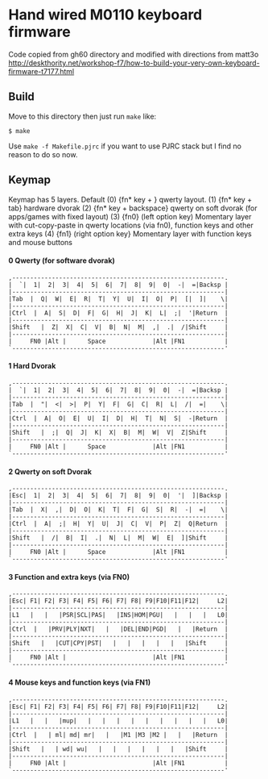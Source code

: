 Hand wired M0110 keyboard firmware
======================

Code copied from gh60 directory and modified with directions from matt3o
http://deskthority.net/workshop-f7/how-to-build-your-very-own-keyboard-firmware-t7177.html


## Build
Move to this directory then just run `make` like:

    $ make

Use `make -f Makefile.pjrc` if you want to use PJRC stack but I find no reason to do so now.


## Keymap

Keymap has 5 layers.
Default (0) {fn* key + \} 		qwerty layout.
(1) {fn* key + tab} 			hardware dvorak
(2)	{fn* key + backspace} 		qwerty on soft dvorak (for apps/games with fixed layout)
(3) {fn0} (left option key) 	Momentary layer with cut-copy-paste in qwerty locations (via fn0), function keys and other extra keys
(4) {fn1} (right option key} 	Momentary layer with function keys and mouse buttons

#### 0 Qwerty (for software dvorak)
    ,-----------------------------------------------------------.
    |  `|  1|  2|  3|  4|  5|  6|  7|  8|  9|  0|  -|  =|Backsp |
    |-----------------------------------------------------------|
    |Tab  |  Q|  W|  E|  R|  T|  Y|  U|  I|  O|  P|  [|  ]|    \|
    |-----------------------------------------------------------|
    |Ctrl  |  A|  S|  D|  F|  G|  H|  J|  K|  L|  ;|  '|Return  |
    |-----------------------------------------------------------|
    |Shift   |  Z|  X|  C|  V|  B|  N|  M|  ,|  .|  /|Shift     |
    |-----------------------------------------------------------|
    |     FN0 |Alt |      Space             |Alt |FN1           |
    `-----------------------------------------------------------'
#### 1 Hard Dvorak
    ,-----------------------------------------------------------.
    |  `|  1|  2|  3|  4|  5|  6|  7|  8|  9|  0|  -|  =|Backsp |
    |-----------------------------------------------------------|
    |Tab  |  "|  <|  >|  P|  Y|  F|  G|  C|  R|  L|  /|  =|    \|
    |-----------------------------------------------------------|
    |Ctrl  |  A|  O|  E|  U|  I|  D|  H|  T|  N|  S|  -|Return  |
    |-----------------------------------------------------------|
    |Shift   |  ;|  Q|  J|  K|  X|  B|  M|  W|  V|  Z|Shift     |
    |-----------------------------------------------------------|
    |     FN0 |Alt |      Space             |Alt |FN1           |
    `-----------------------------------------------------------'
#### 2 Qwerty on soft Dvorak
    ,-----------------------------------------------------------.
    |Esc|  1|  2|  3|  4|  5|  6|  7|  8|  9|  0|  '|  ]|Backsp |
    |-----------------------------------------------------------|
    |Tab  |  X|  ,|  D|  O|  K|  T|  F|  G|  S|  R|  -|  =|    \|
    |-----------------------------------------------------------|
    |Ctrl  |  A|  ;|  H|  Y|  U|  J|  C|  V|  P|  Z|  Q|Return  |
    |-----------------------------------------------------------|
    |Shift   |  /|  B|  I|  .|  N|  L|  M|  W|  E|  ]|Shift     |
    |-----------------------------------------------------------|
    |     FN0 |Alt |      Space             |Alt |FN1           |
    `-----------------------------------------------------------'
#### 3 Function and extra keys (via FN0)
    ,-----------------------------------------------------------.
    |Esc| F1| F2| F3| F4| F5| F6| F7| F8| F9|F10|F11|F12|     L2|
    |-----------------------------------------------------------|
    |L1   |   |   |PSR|SCL|PAS|   |INS|HOM|PGU|   |   |   |   L0|
    |-----------------------------------------------------------|
    |Ctrl  |   |PRV|PLY|NXT|   |   |DEL|END|PGD|   |   |Return  |
    |-----------------------------------------------------------|
    |Shift   |   |CUT|CPY|PST|   |   |   |   |   |   |Shift     |
    |-----------------------------------------------------------|
    |     FN0 |Alt |                        |Alt |FN1           |
    `-----------------------------------------------------------'
#### 4 Mouse keys and function keys (via FN1)
    ,-----------------------------------------------------------.
    |Esc| F1| F2| F3| F4| F5| F6| F7| F8| F9|F10|F11|F12|     L2|
    |-----------------------------------------------------------|
    |L1   |   |   |mup|   |   |   |   |   |   |   |   |   |   L0|
    |-----------------------------------------------------------|
    |Ctrl  |   | ml| md| mr|   |   |M1 |M3 |M2 |   |   |Return  |
    |-----------------------------------------------------------|
    |Shift   |   | wd| wu|   |   |   |   |   |   |   |Shift     |
    |-----------------------------------------------------------|
    |     FN0 |Alt |                        |Alt |FN1           |
    `-----------------------------------------------------------'

